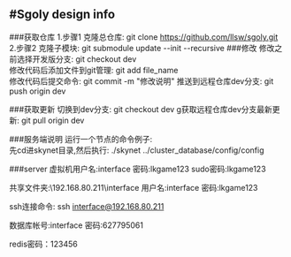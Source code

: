 #Sgoly design info
---

###获取仓库
1.步骤1 克隆总仓库: git clone https://github.com/llsw/sgoly.git  
2.步骤2 克隆子模块: git submodule update --init --recursive
###修改
修改之前选择开发版分支:  git checkout dev  
修改代码后添加文件到git管理: git add file_name  
修改代码后提交命令: git commit -m "修改说明"
推送到远程仓库dev分支: git push origin dev

###获取更新
切换到dev分支: git checkout dev
g获取远程仓库dev分支最新更新: git pull origin dev
		
###服务端说明
运行一个节点的命令例子:  
先cd进skynet目录,然后执行:  ./skynet ../cluster_database/config/config

###server
虚拟机用户名:interface
密码:lkgame123
sudo密码:lkgame123

共享文件夹:\\192.168.80.211\interface
用户名:interface
密码:lkgame123

ssh连接命令: ssh interface@192.168.80.211

数据库帐号:interface
密码:627795061

redis密码：123456
